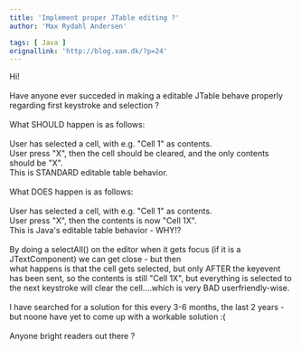 ```yaml
---
title: 'Implement proper JTable editing ?'
author: 'Max Rydahl Andersen'

tags: [ Java ]
orignallink: 'http://blog.xam.dk/?p=24'
---
```

<div><p>Hi!<br><br>
Have anyone ever succeded in making a editable JTable behave properly regarding first keystroke and selection ?<br><br>
What SHOULD happen is as follows:<br><br>
User has selected a cell, with e.g. "Cell 1" as contents.<br>
User press "X", then the cell should be cleared, and the only contents should be "X".<br>
This is STANDARD editable table behavior.<br><br>
What DOES happen is as follows:<br><br>
User has selected a cell, with e.g. "Cell 1" as contents.<br>
User press "X", then the contents is now "Cell 1X".<br>
This is Java's editable table behavior - WHY!? <br><br>
By doing a selectAll() on the editor when it gets focus (if it is a JTextComponent) we can get close - but then<br>
what happens is that the cell gets selected, but only AFTER the keyevent has been sent, so the contents is still "Cell 1X", but everything is selected to the next keystroke will clear the cell....which is very BAD userfriendly-wise.<br><br>
I have searched for a solution for this every 3-6 months, the last 2 years - but noone have yet to come up with a workable solution :(<br><br>
Anyone bright readers out there ?</p></div>
